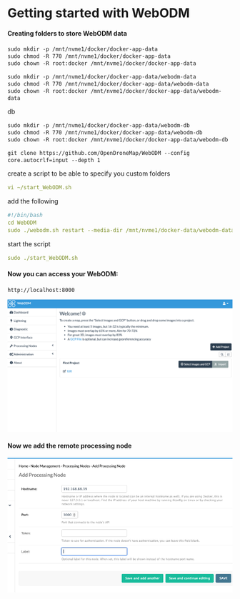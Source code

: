 # Getting started with WebODM

#### Creating folders to store WebODM data
```commandline
sudo mkdir -p /mnt/nvme1/docker/docker-app-data
sudo chmod -R 770 /mnt/nvme1/docker/docker-app-data
sudo chown -R root:docker /mnt/nvme1/docker/docker-app-data
```

```commandline
sudo mkdir -p /mnt/nvme1/docker/docker-app-data/webodm-data
sudo chmod -R 770 /mnt/nvme1/docker/docker-app-data/webodm-data
sudo chown -R root:docker /mnt/nvme1/docker/docker-app-data/webodm-data
```

db
```commandline
sudo mkdir -p /mnt/nvme1/docker/docker-app-data/webodm-db
sudo chmod -R 770 /mnt/nvme1/docker/docker-app-data/webodm-db
sudo chown -R root:docker /mnt/nvme1/docker/docker-app-data/webodm-db
```

```commandline
git clone https://github.com/OpenDroneMap/WebODM --config core.autocrlf=input --depth 1
```
create a script to be able to specify you custom folders
```yaml
vi ~/start_WebODM.sh
```
add the following
```yaml
#!/bin/bash
cd WebODM
sudo ./webodm.sh restart --media-dir /mnt/nvme1/docker-data/webodm-data --db-dir /mnt/nvme1/docker-data/webodm-db
```

start the script
```yaml
sudo ./start_WebODM.sh
```

#### Now you can access your WebODM:
```commandline
http://localhost:8000

```
![images/webodm_web.png](images/webodm_web.png)

#### Now we add the remote processing node

![images/processingnode.png](images/processingnode.png)


